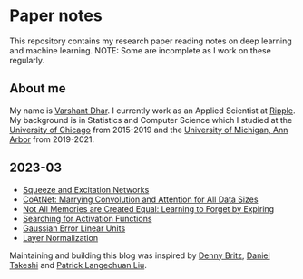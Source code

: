 # Paper notes
This repository contains my research paper reading notes on deep learning and machine learning. NOTE: Some are incomplete as I work on these regularly.

## About me
My name is [Varshant Dhar](https://www.linkedin.com/in/varshant-dhar/). I currently work as an Applied Scientist at [Ripple](https://ripple.com/). My background is in Statistics and Computer Science which I studied at the [University of Chicago](https://www.uchicago.edu/) from 2015-2019 and the [University of Michigan, Ann Arbor](https://umich.edu/) from 2019-2021.

## 2023-03
- [Squeeze and Excitation Networks](posts/2023-03-11-squeeze-and-excitation.markdown)
- [CoAtNet: Marrying Convolution and Attention for All Data Sizes](posts/2023-03-05-marrying-convolution-and-attention.markdown)
- [Not All Memories are Created Equal: Learning to Forget by Expiring](posts/2023-03-06-learning-to-forget-by-expiring.markdown)
- [Searching for Activation Functions](posts/2023-03-07-activation-functions.markdown)
- [Gaussian Error Linear Units](posts/2023-03-08-gelu.markdown)
- [Layer Normalization](posts/2023-03-09-layer-normalization.markdown)

Maintaining and building this blog was inspired by [Denny Britz](https://github.com/dennybritz/deeplearning-papernotes), [Daniel Takeshi](https://github.com/DanielTakeshi/Paper_Notes) and [Patrick Langechuan Liu](https://patrick-llgc.github.io/Learning-Deep-Learning/).

